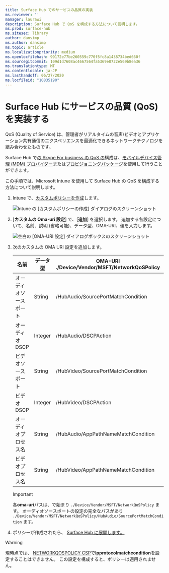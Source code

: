 ```yaml
---
title: Surface Hub でのサービスの品質の実装
ms.reviewer: ''
manager: laurawi
description: Surface Hub で QoS を構成する方法について説明します。
ms.prod: surface-hub
ms.sitesec: library
author: dansimp
ms.author: dansimp
ms.topic: article
ms.localizationpriority: medium
ms.openlocfilehash: 99172e77be260559c770f5fc8a1438734bed660f
ms.sourcegitcommit: 109d1d7608ac4667564fa5369e8722e569b8ea36
ms.translationtype: MT
ms.contentlocale: ja-JP
ms.lasthandoff: 06/27/2020
ms.locfileid: "10835190"
---
```

# Surface Hub にサービスの品質 (QoS) を実装する

QoS (Quality of Service) は、管理者がリアルタイムの音声/ビデオとアプリケーション共有通信のエクスペリエンスを最適化できるネットワークテクノロジを組み合わせたものです。
 
Surface Hub で[の Skype For business の QoS の](https://docs.microsoft.com/windows/client-management/mdm/networkqospolicy-csp)構成は、[モバイルデバイス管理 (MDM) プロバイダー](manage-settings-with-mdm-for-surface-hub.md)または[プロビジョニングパッケージ](provisioning-packages-for-surface-hub.md)を使用して行うことができます。 
 
 
この手順では、Microsoft Intune を使用して Surface Hub の QoS を構成する方法について説明します。 

1. Intune で、[カスタムポリシーを作成](https://docs.microsoft.com/intune/custom-settings-configure)します。

    ![Intune の [カスタムポリシーの作成] ダイアログのスクリーンショット](images/qos-create.png)

2. [**カスタムの Oma-uri 設定**] で、[**追加**] を選択します。 追加する各設定について、名前、説明 (省略可能)、データ型、OMA-URI、値を入力します。

    ![空白の [OMA-URI 設定] ダイアログボックスのスクリーンショット](images/qos-setting.png)

3. 次のカスタムの OMA URI 設定を追加します。

    名前 | データ型 | OMA-URI<br>./Device/Vendor/MSFT/NetworkQoSPolicy |  値
    --- | --- | --- | ---
    オーディオソースポート | String |  /HubAudio/SourcePortMatchCondition  |   Skype 管理者から値を取得する
    オーディオ DSCP | Integer |  /HubAudio/DSCPAction  |   46
    ビデオソースポート | String |  /HubVideo/SourcePortMatchCondition   |  Skype 管理者から値を取得する
    ビデオ DSCP | Integer |  /HubVideo/DSCPAction   |   34
    オーディオプロセス名 | String |  /HubAudio/AppPathNameMatchCondition  |   Microsoft.PPISkype.Windows.exe
    ビデオプロセス名 | String |  /HubVideo/AppPathNameMatchCondition  |   Microsoft.PPISkype.Windows.exe

    >[!IMPORTANT]
    >各**oma-uri**パスは、で始まり `./Device/Vendor/MSFT/NetworkQoSPolicy` ます。 オーディオソースポートの設定の完全なパスがあり `./Device/Vendor/MSFT/NetworkQoSPolicy/HubAudio/SourcePortMatchCondition` ます。




4. ポリシーが作成されたら、 [Surface Hub に展開します。](manage-settings-with-mdm-for-surface-hub.md#manage-surface-hub-settings-with-mdm)


>[!WARNING]
>現時点では、 [NETWORKQOSPOLICY CSP](https://docs.microsoft.com/windows/client-management/mdm/networkqospolicy-csp)で**Ipprotocolmatchcondition**を設定することはできません。 この設定を構成すると、ポリシーは適用されません。
 
